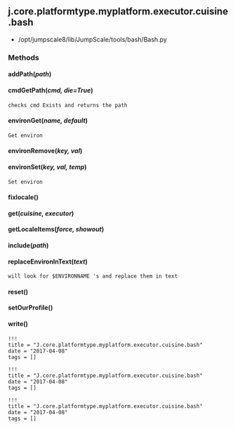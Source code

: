 <!-- toc -->
## j.core.platformtype.myplatform.executor.cuisine.bash

- /opt/jumpscale8/lib/JumpScale/tools/bash/Bash.py

### Methods

#### addPath(*path*) 

#### cmdGetPath(*cmd, die=True*) 

```
checks cmd Exists and returns the path

```

#### environGet(*name, default*) 

```
Get environ

```

#### environRemove(*key, val*) 

#### environSet(*key, val, temp*) 

```
Set environ

```

#### fixlocale() 

#### get(*cuisine, executor*) 

#### getLocaleItems(*force, showout*) 

#### include(*path*) 

#### replaceEnvironInText(*text*) 

```
will look for $ENVIRONNAME 's and replace them in text

```

#### reset() 

#### setOurProfile() 

#### write() 


```
!!!
title = "J.core.platformtype.myplatform.executor.cuisine.bash"
date = "2017-04-08"
tags = []
```

```
!!!
title = "J.core.platformtype.myplatform.executor.cuisine.bash"
date = "2017-04-08"
tags = []
```

```
!!!
title = "J.core.platformtype.myplatform.executor.cuisine.bash"
date = "2017-04-08"
tags = []
```
